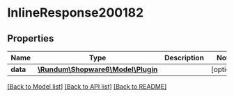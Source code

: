 # InlineResponse200182

## Properties
Name | Type | Description | Notes
------------ | ------------- | ------------- | -------------
**data** | [**\Rundum\Shopware6\Model\Plugin**](Plugin.md) |  | [optional] 

[[Back to Model list]](../../README.md#documentation-for-models) [[Back to API list]](../../README.md#documentation-for-api-endpoints) [[Back to README]](../../README.md)

